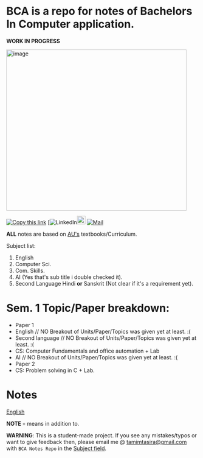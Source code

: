 
 # BCA is a repo for notes of Bachelors In Computer application.

**WORK IN PROGRESS**

<img width="474" height="423" alt="image" src="https://github.com/user-attachments/assets/2af14b81-b3ec-4239-af20-5377d759b0c1" />


[![Copy this link](https://img.shields.io/badge/Copy__Link-brightgreen?style=for-the-badge&logo=link&logoColor=white)](https://tinyurl.com/Notes-BCA) 
[![LinkedIn](https://www.linkedin.com/in/tamimtasira)<img src="https://cdn-icons-png.flaticon.com/512/174/174857.png" alt="LinkedIn logo" width="22"/>
[![Mail](https://img.shields.io/badge/Mail__Me-red?style=for-the-badge&logo=gmail&logoColor=white)](mailto:user@mail.com)


**ALL** notes are based on [AU's](https://www.andhrauniversity.edu.in/) textbooks/Curriculum.

Subject list:
1. English
2. Computer Sci.
3. Com. Skills.
4. AI (Yes that's sub title i double checked it).
5. Second Language Hindi **or** Sanskrit (Not clear if it's a requirement yet).
# Sem. 1 Topic/Paper breakdown:
- Paper 1
 - English // NO Breakout of Units/Paper/Topics was given yet at least. :( 
 - Second language // NO Breakout of Units/Paper/Topics was given yet at least. :( 
 - CS: Computer Fundamentals and office automation + Lab
 - AI // NO Breakout of Units/Paper/Topics was given yet at least. :(
- Paper 2
 - CS: Problem solving in C + Lab.

# Notes
[English](docs/English)

**NOTE** ```+``` means in addition to.

**WARNING**: This is a student-made project. If you see any mistakes/typos or want to give feedback then, please email me @ [tamimtasira@gmail.com](mailto:tamimtasira@gmail.com) with ```BCA Notes Repo``` in the [Subject field](https://www.cliently.com/blog/what-is-subject-in-email-with-examplev).   


